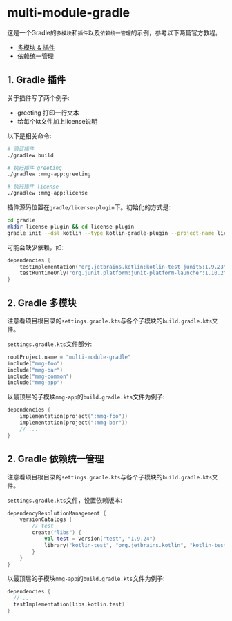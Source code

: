 # multi-module-gradle

这是一个Gradle的`多模块`和`插件`以及`依赖统一管理`的示例，参考以下两篇官方教程。

- [多模块 & 插件](https://docs.gradle.org/current/userguide/partr1_gradle_init.html)
- [依赖统一管理](https://docs.gradle.org/current/userguide/platforms.html)

## 1. Gradle 插件

关于插件写了两个例子:

- greeting 打印一行文本
- 给每个kt文件加上license说明

以下是相关命令: 

```bash
# 验证插件
./gradlew build

# 执行插件 greeting
./gradlew :mmg-app:greeting

# 执行插件 license
./gradlew :mmg-app:license
```

插件源码位置在`gradle/license-plugin`下。初始化的方式是:

```bash
cd gradle
mkdir license-plugin && cd license-plugin
gradle init --dsl kotlin --type kotlin-gradle-plugin --project-name license
```

可能会缺少依赖，如:

```kts
dependencies {
    testImplementation("org.jetbrains.kotlin:kotlin-test-junit5:1.9.23")
    testRuntimeOnly("org.junit.platform:junit-platform-launcher:1.10.2")
}
```

## 2. Gradle 多模块

注意看项目根目录的`settings.gradle.kts`与各个子模块的`build.gradle.kts`文件。

`settings.gradle.kts`文件部分:

```kts
rootProject.name = "multi-module-gradle"
include("mmg-foo")
include("mmg-bar")
include("mmg-common")
include("mmg-app")
```

以最顶层的子模块`mmg-app`的`build.gradle.kts`文件为例子:

```kts
dependencies {
    implementation(project(":mmg-foo"))
    implementation(project(":mmg-bar"))
    // ...
}
```

## 2. Gradle 依赖统一管理

注意看项目根目录的`settings.gradle.kts`与各个子模块的`build.gradle.kts`文件。

`settings.gradle.kts`文件，设置依赖版本:

```kts
dependencyResolutionManagement {
    versionCatalogs {
        // test
        create("libs") {
            val test = version("test", "1.9.24")
            library("kotlin-test", "org.jetbrains.kotlin", "kotlin-test").versionRef(test)
        }
    }
}
```

以最顶层的子模块`mmg-app`的`build.gradle.kts`文件为例子:

```kts
dependencies {
  // ...
  testImplementation(libs.kotlin.test)
}
```
